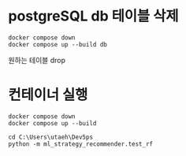 # postgreSQL db 테이블 삭제

```
docker compose down
docker compose up --build db
```

원하는 테이블 drop

# 컨테이너 실행

```
docker compose down
docker compose up --build
```

```
cd C:\Users\utaeh\Dev5ps
python -m ml_strategy_recommender.test_rf
```
